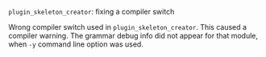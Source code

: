 `plugin_skeleton_creator`: fixing a compiler switch

Wrong compiler switch used in `plugin_skeleton_creator`. This caused a compiler warning. The grammar debug info did not appear for that module, when `-y` command line option was used.
